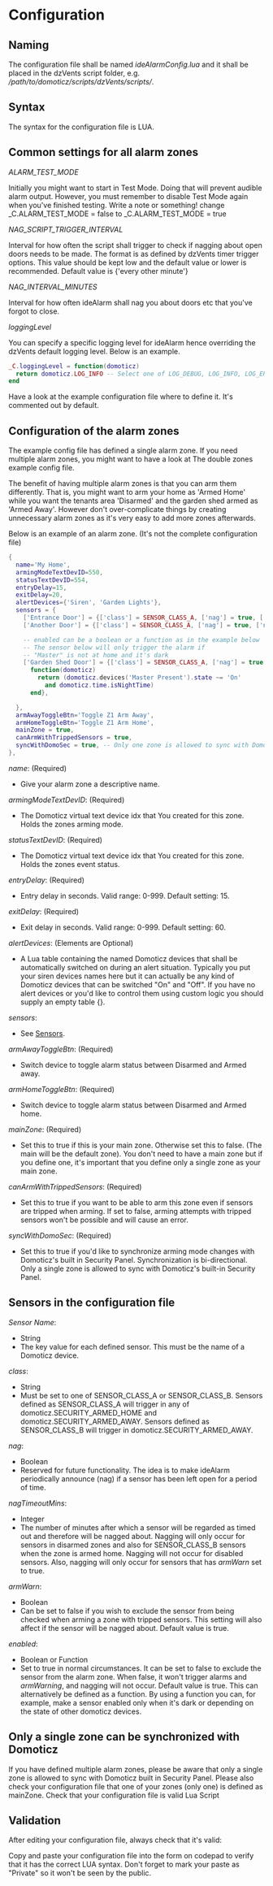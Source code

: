 Configuration
=============

Naming
------

The configuration file shall be named *ideAlarmConfig.lua* and it shall be placed in the dzVents
script folder, e.g. */path/to/domoticz/scripts/dzVents/scripts/*.

Syntax
------

The syntax for the configuration file is LUA.

Common settings for all alarm zones
-----------------------------------

*ALARM_TEST_MODE*

Initially you might want to start in Test Mode. Doing that will prevent audible alarm
output. However, you must remember to disable Test Mode again when you've finished testing. Write a
note or something! change _C.ALARM_TEST_MODE = false to _C.ALARM_TEST_MODE = true

*NAG_SCRIPT_TRIGGER_INTERVAL*

Interval for how often the script shall trigger to check if nagging about open doors needs
to be made. The format is as defined by dzVents timer trigger options. This value should be
kept low and the default value or lower is recommended. Default value is {'every other minute'}

*NAG_INTERVAL_MINUTES*

Interval for how often ideAlarm shall nag you about doors etc that you've forgot to close.

*loggingLevel*

You can specify a specific logging level for ideAlarm hence overriding the dzVents default
logging level. Below is an example.

~~~~ lua
_C.loggingLevel = function(domoticz)
  return domoticz.LOG_INFO -- Select one of LOG_DEBUG, LOG_INFO, LOG_ERROR, LOG_FORCE to override system log level
end
~~~~

Have a look at the example configuration file where to define it. It's commented out by default.

Configuration of the alarm zones
--------------------------------

The example config file has defined a single alarm zone. If you need multiple alarm zones, you might want to have a look at The double zones example config file.

The benefit of having multiple alarm zones is that you can arm them differently. That is, you might want to arm your home as 'Armed Home' while you want the tenants area 'Disarmed' and the garden shed armed as 'Armed Away'. However don't over-complicate things by creating unnecessary alarm zones as it's very easy to add more zones afterwards.

Below is an example of an alarm zone. (It's not the complete configuration file)

~~~~ lua
{
  name='My Home',
  armingModeTextDevID=550,
  statusTextDevID=554,
  entryDelay=15,
  exitDelay=20,
  alertDevices={'Siren', 'Garden Lights'},
  sensors = {
    ['Entrance Door'] = {['class'] = SENSOR_CLASS_A, ['nag'] = true, ['nagTimeoutMins'] = 5, ['armWarn'] = true, ['enabled'] = true},
    ['Another Door'] = {['class'] = SENSOR_CLASS_A, ['nag'] = true, ['nagTimeoutMins'] = 5, ['armWarn'] = true, ['enabled'] = true},

    -- enabled can be a boolean or a function as in the example below
    -- The sensor below will only trigger the alarm if
    -- "Master" is not at home and it's dark
    ['Garden Shed Door'] = {['class'] = SENSOR_CLASS_A, ['nag'] = true, ['nagTimeoutMins'] = 5, ['armWarn'] = true, ['enabled'] =
      function(domoticz)
        return (domoticz.devices('Master Present').state ~= 'On'
          and domoticz.time.isNightTime)
      end},

  },
  armAwayToggleBtn='Toggle Z1 Arm Away',
  armHomeToggleBtn='Toggle Z1 Arm Home',
  mainZone = true,
  canArmWithTrippedSensors = true,
  syncWithDomoSec = true, -- Only one zone is allowed to sync with Domoticz built in Security Panel
},
~~~~

*name*: (Required)
  - Give your alarm zone a descriptive name.

*armingModeTextDevID*: (Required)
  - The Domoticz virtual text device idx that You created for this zone. Holds the zones arming mode.

*statusTextDevID*: (Required)
  - The Domoticz virtual text device idx that You created for this zone. Holds the zones event status.

*entryDelay*: (Required)
  - Entry delay in seconds. Valid range: 0-999. Default setting: 15.

*exitDelay*: (Required)
  - Exit delay in seconds. Valid range: 0-999. Default setting: 60.

*alertDevices*: (Elements are Optional)
  - A Lua table containing the named Domoticz devices that shall be automatically switched on during an
    alert situation. Typically you put your siren devices names here but it can actually be any kind of
    Domoticz devices that can be switched "On" and "Off". If you have no alert devices or you'd like to
    control them using custom logic you should supply an empty table {}.

*sensors*:
  - See [Sensors](#sensors-in-the-configuration-file).

*armAwayToggleBtn*: (Required)
  - Switch device to toggle alarm status between Disarmed and Armed away.

*armHomeToggleBtn*: (Required)
  - Switch device to toggle alarm status between Disarmed and Armed home.

*mainZone*: (Required)
  - Set this to true if this is your main zone. Otherwise set this to false. (The main will be the default zone).
    You don't need to have a main zone but if you define one, it's important that you define only a single zone
    as your main zone.

*canArmWithTrippedSensors*: (Required)
  - Set this to true if you want to be able to arm this zone even if sensors are tripped when arming. If set to
    false, arming attempts with tripped sensors won't be possible and will cause an error.

*syncWithDomoSec*: (Required)
  - Set this to true if you'd like to synchronize arming mode changes with Domoticz's built in Security Panel.
    Synchronization is bi-directional. Only a single zone is allowed to sync with Domoticz's built-in
    Security Panel.

Sensors in the configuration file
---------------------------------

*Sensor Name*:
  - String
  - The key value for each defined sensor. This must be the name of a Domoticz device.

*class*:
  - String
  - Must be set to one of SENSOR_CLASS_A or SENSOR_CLASS_B. Sensors defined as SENSOR_CLASS_A will trigger
    in any of domoticz.SECURITY_ARMED_HOME and domoticz.SECURITY_ARMED_AWAY. Sensors defined as SENSOR_CLASS_B
    will trigger in domoticz.SECURITY_ARMED_AWAY.

*nag*:
  - Boolean
  - Reserved for future functionality. The idea is to make ideAlarm periodically announce (nag) if a sensor
    has been left open for a period of time.

*nagTimeoutMins*:
  - Integer
  - The number of minutes after which a sensor will be regarded as timed out and therefore will be nagged about.
    Nagging will only occur for sensors in disarmed zones and also for SENSOR_CLASS_B sensors when the zone is
    armed home. Nagging will not occur for disabled sensors. Also, nagging will only occur for sensors that has
    *armWarn* set to true.

*armWarn*:
  - Boolean
  - Can be set to false if you wish to exclude the sensor from being checked when arming a zone with tripped
    sensors. This setting will also affect if the sensor will be nagged about. Default value is true.

*enabled*:
  - Boolean or Function
  - Set to true in normal circumstances. It can be set to false to exclude the sensor from the alarm zone. When
    false, it won't trigger alarms and *armWarning*, and nagging will not occur. Default value is true. This can
    alternatively be defined as a function. By using a function you can, for example, make a sensor enabled only
    when it's dark or depending on the state of other domoticz devices.

Only a single zone can be synchronized with Domoticz
----------------------------------------------------

If you have defined multiple alarm zones, please be aware that only a single zone is allowed to sync with Domoticz built in Security Panel. Please also check your configuration file that one of your zones (only one) is defined as mainZone.
Check that your configuration file is valid Lua Script

Validation
----------
After editing your configuration file, always check that it's valid:

Copy and paste your configuration file into the form on codepad to verify that it has the
correct LUA syntax. Don't forget to mark your paste as "Private" so it won't be seen by the public.
